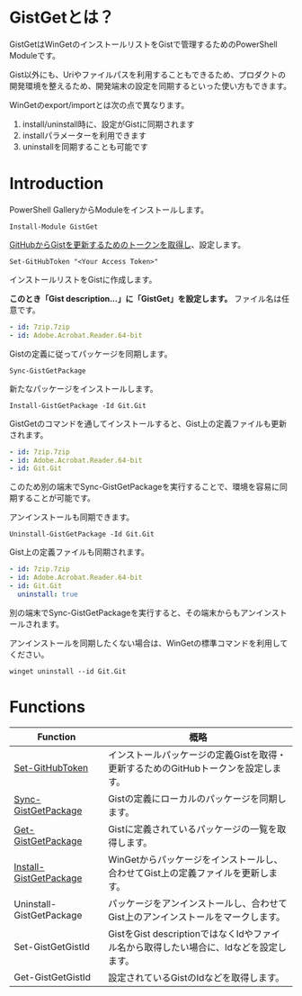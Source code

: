 # GistGetとは？

GistGetはWinGetのインストールリストをGistで管理するためのPowerShell Moduleです。

Gist以外にも、Uriやファイルパスを利用することもできるため、プロダクトの開発環境を整えるため、開発端末の設定を同期するといった使い方もできます。

WinGetのexport/importとは次の点で異なります。

1. install/uninstall時に、設定がGistに同期されます
2. installパラメーターを利用できます
3. uninstallを同期することも可能です


# Introduction

PowerShell GalleryからModuleをインストールします。

```pwsh
Install-Module GistGet
```

[GitHubからGistを更新するためのトークンを取得し](docs/ja-jp/Set-GitHubToken.md)、設定します。

```pwsh
Set-GitHubToken "<Your Access Token>"
```

インストールリストをGistに作成します。 

**このとき「Gist description...」に「GistGet」を設定します。** ファイル名は任意です。

```yaml
- id: 7zip.7zip
- id: Adobe.Acrobat.Reader.64-bit
```

Gistの定義に従ってパッケージを同期します。

```pwsh
Sync-GistGetPackage
```

新たなパッケージをインストールします。

```pwsh
Install-GistGetPackage -Id Git.Git
```

GistGetのコマンドを通してインストールすると、Gist上の定義ファイルも更新されます。

```yaml
- id: 7zip.7zip
- id: Adobe.Acrobat.Reader.64-bit
- id: Git.Git
```

このため別の端末でSync-GistGetPackageを実行することで、環境を容易に同期することが可能です。

アンインストールも同期できます。

```pwsh
Uninstall-GistGetPackage -Id Git.Git
```

Gist上の定義ファイルも同期されます。

```yaml
- id: 7zip.7zip
- id: Adobe.Acrobat.Reader.64-bit
- id: Git.Git
  uninstall: true
```

別の端末でSync-GistGetPackageを実行すると、その端末からもアンインストールされます。

アンインストールを同期したくない場合は、WinGetの標準コマンドを利用してください。

```pwsh
winget uninstall --id Git.Git
```

# Functions

|Function|概略|
|--|--|
|[Set-GitHubToken](docs/ja-jp/Set-GitHubToken.md)|インストールパッケージの定義Gistを取得・更新するためのGitHubトークンを設定します。|
|[Sync-GistGetPackage](docs/ja-jp/Sync-GistGetPackage.md)|Gistの定義にローカルのパッケージを同期します。|
|[Get-GistGetPackage](docs/ja-jp/Get-GistGetPackage.md)|Gistに定義されているパッケージの一覧を取得します。|
|[Install-GistGetPackage]()|WinGetからパッケージをインストールし、合わせてGist上の定義ファイルを更新します。|
|Uninstall-GistGetPackage|パッケージをアンインストールし、合わせてGist上のアンインストールをマークします。|
|Set-GistGetGistId|GistをGist descriptionではなくIdやファイル名から取得したい場合に、Idなどを設定します。|
|Get-GistGetGistId|設定されているGistのIdなどを取得します。|
